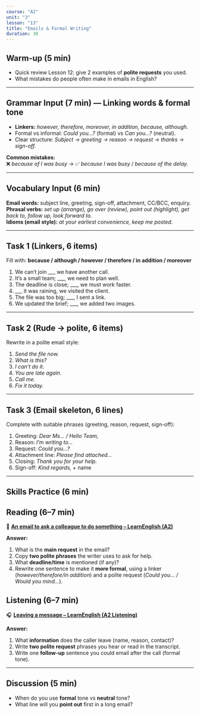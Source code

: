 ```yaml
---
course: "A2"
unit: "3"
lesson: "13"
title: "Emails & Formal Writing"
duration: 30
---
```


## Warm-up (5 min)
- Quick review Lesson 12: give 2 examples of **polite requests** you used.  
- What mistakes do people often make in emails in English?

---

## Grammar Input (7 min) — **Linking words & formal tone**
- **Linkers:** *however, therefore, moreover, in addition, because, although.*  
- Formal vs informal: *Could you…?* (formal) vs *Can you…?* (neutral).  
- Clear structure: *Subject → greeting → reason → request → thanks → sign-off.*

**Common mistakes:**  
❌ *because of I was busy* → ✅ *because I was busy* / *because of the delay.*

---

## Vocabulary Input (6 min)
**Email words:** subject line, greeting, sign-off, attachment, CC/BCC, enquiry.  
**Phrasal verbs:** *set up (arrange), go over (review), point out (highlight), get back to, follow up, look forward to.*  
**Idioms (email style):** *at your earliest convenience, keep me posted.*

---

## Task 1 (Linkers, 6 items)
Fill with: **because / although / however / therefore / in addition / moreover**  
1. We can’t join ___ we have another call.  
2. It’s a small team; ___, we need to plan well.  
3. The deadline is close; ___, we must work faster.  
4. ___ it was raining, we visited the client.  
5. The file was too big; ___, I sent a link.  
6. We updated the brief; ___, we added two images.

---

## Task 2 (Rude → polite, 6 items)
Rewrite in a polite email style:  
1. *Send the file now.*  
2. *What is this?*  
3. *I can’t do it.*  
4. *You are late again.*  
5. *Call me.*  
6. *Fix it today.*

---

## Task 3 (Email skeleton, 6 lines)
Complete with suitable phrases (greeting, reason, request, sign-off):  
1. Greeting: *Dear Ms… / Hello Team,*  
2. Reason: *I’m writing to…*  
3. Request: *Could you…?*  
4. Attachment line: *Please find attached…*  
5. Closing: *Thank you for your help.*  
6. Sign-off: *Kind regards,* + name

---

## Skills Practice (6 min)
## Reading (6–7 min)

📰 **[An email to ask a colleague to do something – LearnEnglish (A2)](https://learnenglish.britishcouncil.org/skills/writing/a2-writing/email-ask-colleague-do-something)**

**Answer:**
1) What is the **main request** in the email?  
2) Copy **two polite phrases** the writer uses to ask for help.  
3) What **deadline/time** is mentioned (if any)?  
4) Rewrite one sentence to make it **more formal**, using a linker (*however/therefore/in addition*) and a polite request (*Could you… / Would you mind…*).


## Listening (6–7 min)

🎧 **[Leaving a message – LearnEnglish (A2 Listening)](https://learnenglish.britishcouncil.org/skills/listening/a2-listening/leaving-message)**

**Answer:**
1) What **information** does the caller leave (name, reason, contact)?  
2) Write **two polite request** phrases you hear or read in the transcript.  
3) Write one **follow-up** sentence you could email after the call (formal tone).


---

## Discussion (5 min)
- When do you use **formal** tone vs **neutral** tone?  
- What line will you **point out** first in a long email?
